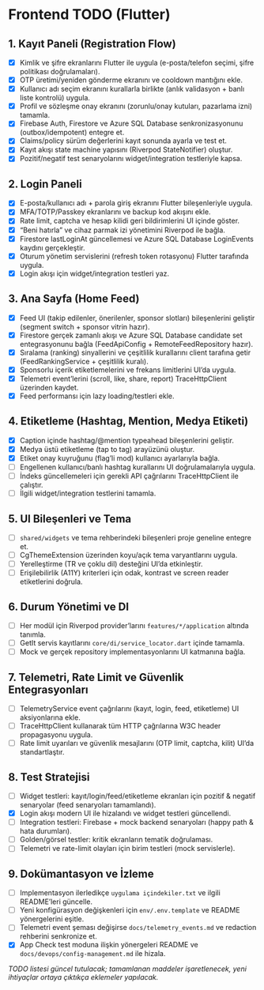 # Frontend TODO (Flutter)

## 1. Kayıt Paneli (Registration Flow)

- [x] Kimlik ve şifre ekranlarını Flutter ile uygula (e-posta/telefon seçimi, şifre politikası doğrulamaları).
- [x] OTP üretimi/yeniden gönderme ekranını ve cooldown mantığını ekle.
- [x] Kullanıcı adı seçim ekranını kurallarla birlikte (anlık validasyon + banlı liste kontrolü) uygula.
- [x] Profil ve sözleşme onay ekranını (zorunlu/onay kutuları, pazarlama izni) tamamla.
- [x] Firebase Auth, Firestore ve Azure SQL Database senkronizasyonunu (outbox/idempotent) entegre et.
- [x] Claims/policy sürüm değerlerini kayıt sonunda ayarla ve test et.
- [x] Kayıt akışı state machine yapısını (Riverpod StateNotifier) oluştur.
- [x] Pozitif/negatif test senaryolarını widget/integration testleriyle kapsa.

## 2. Login Paneli

- [x] E-posta/kullanıcı adı + parola giriş ekranını Flutter bileşenleriyle uygula.
- [x] MFA/TOTP/Passkey ekranlarını ve backup kod akışını ekle.
- [x] Rate limit, captcha ve hesap kilidi geri bildirimlerini UI içinde göster.
- [x] “Beni hatırla” ve cihaz parmak izi yönetimini Riverpod ile bağla.
- [x] Firestore lastLoginAt güncellemesi ve Azure SQL Database LoginEvents kaydını gerçekleştir.
- [x] Oturum yönetim servislerini (refresh token rotasyonu) Flutter tarafında uygula.
- [x] Login akışı için widget/integration testleri yaz.

## 3. Ana Sayfa (Home Feed)

- [x] Feed UI (takip edilenler, önerilenler, sponsor slotları) bileşenlerini geliştir (segment switch + sponsor vitrin hazır).
- [x] Firestore gerçek zamanlı akışı ve Azure SQL Database candidate set entegrasyonunu bağla (FeedApiConfig + RemoteFeedRepository hazır).
- [x] Sıralama (ranking) sinyallerini ve çeşitlilik kurallarını client tarafına getir (FeedRankingService + çeşitlilik kuralı).
- [x] Sponsorlu içerik etiketlemelerini ve frekans limitlerini UI’da uygula.
- [x] Telemetri event’lerini (scroll, like, share, report) TraceHttpClient üzerinden kaydet.
- [x] Feed performansı için lazy loading/testleri ekle.

## 4. Etiketleme (Hashtag, Mention, Medya Etiketi)

- [x] Caption içinde hashtag/@mention typeahead bileşenlerini geliştir.
- [x] Medya üstü etiketleme (tap to tag) arayüzünü oluştur.
- [x] Etiket onay kuyruğunu (flag’li mod) kullanıcı ayarlarıyla bağla.
- [ ] Engellenen kullanıcı/banlı hashtag kurallarını UI doğrulamalarıyla uygula.
- [ ] İndeks güncellemeleri için gerekli API çağrılarını TraceHttpClient ile çalıştır.
- [ ] İlgili widget/integration testlerini tamamla.

## 5. UI Bileşenleri ve Tema

- [ ] `shared/widgets` ve tema rehberindeki bileşenleri proje geneline entegre et.
- [ ] CgThemeExtension üzerinden koyu/açık tema varyantlarını uygula.
- [ ] Yerelleştirme (TR ve çoklu dil) desteğini UI’da etkinleştir.
- [ ] Erişilebilirlik (A11Y) kriterleri için odak, kontrast ve screen reader etiketlerini doğrula.

## 6. Durum Yönetimi ve DI

- [ ] Her modül için Riverpod provider’larını `features/*/application` altında tanımla.
- [ ] GetIt servis kayıtlarını `core/di/service_locator.dart` içinde tamamla.
- [ ] Mock ve gerçek repository implementasyonlarını UI katmanına bağla.

## 7. Telemetri, Rate Limit ve Güvenlik Entegrasyonları

- [ ] TelemetryService event çağrılarını (kayıt, login, feed, etiketleme) UI aksiyonlarına ekle.
- [ ] TraceHttpClient kullanarak tüm HTTP çağrılarına W3C header propagasyonu uygula.
- [ ] Rate limit uyarıları ve güvenlik mesajlarını (OTP limit, captcha, kilit) UI’da standartlaştır.

## 8. Test Stratejisi

- [ ] Widget testleri: kayıt/login/feed/etiketleme ekranları için pozitif & negatif senaryolar (feed senaryoları tamamlandı).
- [x] Login akışı modern UI ile hizalandı ve widget testleri güncellendi.
- [ ] Integration testleri: Firebase + mock backend senaryoları (happy path & hata durumları).
- [ ] Golden/görsel testler: kritik ekranların tematik doğrulaması.
- [ ] Telemetri ve rate-limit olayları için birim testleri (mock servislerle).

## 9. Dokümantasyon ve İzleme

- [ ] Implementasyon ilerledikçe `uygulama içindekiler.txt` ve ilgili README’leri güncelle.
- [ ] Yeni konfigürasyon değişkenleri için `env/.env.template` ve README yönergelerini eşitle.
- [ ] Telemetri event şeması değişirse `docs/telemetry_events.md` ve redaction rehberini senkronize et.
- [x] App Check test moduna ilişkin yönergeleri README ve `docs/devops/config-management.md` ile hizala.

_TODO listesi güncel tutulacak; tamamlanan maddeler işaretlenecek, yeni ihtiyaçlar ortaya çıktıkça eklemeler yapılacak._

